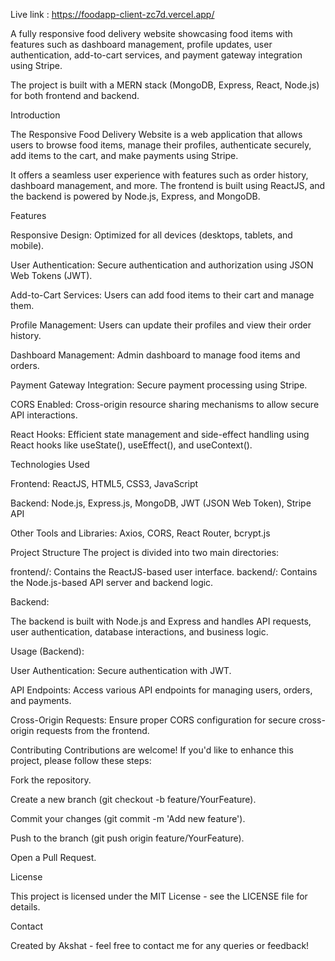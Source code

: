 Live link : https://foodapp-client-zc7d.vercel.app/

A fully responsive food delivery website showcasing food items with features such as dashboard management, profile updates, user authentication, add-to-cart services, and payment gateway integration using Stripe.

The project is built with a MERN stack (MongoDB, Express, React, Node.js) for both frontend and backend.

Introduction

The Responsive Food Delivery Website is a web application that allows users to browse food items, manage their profiles, authenticate securely, add items to the cart, and make payments using Stripe. 

It offers a seamless user experience with features such as order history, dashboard management, and more. The frontend is built using ReactJS, and the backend is powered by Node.js, Express, and MongoDB.

Features

Responsive Design: Optimized for all devices (desktops, tablets, and mobile).

User Authentication: Secure authentication and authorization using JSON Web Tokens (JWT).

Add-to-Cart Services: Users can add food items to their cart and manage them.

Profile Management: Users can update their profiles and view their order history.

Dashboard Management: Admin dashboard to manage food items and orders.

Payment Gateway Integration: Secure payment processing using Stripe.

CORS Enabled: Cross-origin resource sharing mechanisms to allow secure API interactions.

React Hooks: Efficient state management and side-effect handling using React hooks like useState(), useEffect(), and useContext().

Technologies Used

Frontend: ReactJS, HTML5, CSS3, JavaScript

Backend: Node.js, Express.js, MongoDB, JWT (JSON Web Token), Stripe API

Other Tools and Libraries: Axios, CORS, React Router, bcrypt.js

Project Structure
The project is divided into two main directories:

frontend/: Contains the ReactJS-based user interface.
backend/: Contains the Node.js-based API server and backend logic.


Backend:

The backend is built with Node.js and Express and handles API requests, user authentication, database interactions, and business logic.

Usage (Backend):

User Authentication: Secure authentication with JWT.

API Endpoints: Access various API endpoints for managing users, orders, and payments.

Cross-Origin Requests: Ensure proper CORS configuration for secure cross-origin requests from the frontend.

Contributing
Contributions are welcome! If you'd like to enhance this project, please follow these steps:

Fork the repository.

Create a new branch (git checkout -b feature/YourFeature).

Commit your changes (git commit -m 'Add new feature').

Push to the branch (git push origin feature/YourFeature).

Open a Pull Request.

License

This project is licensed under the MIT License - see the LICENSE file for details.

Contact

Created by Akshat - feel free to contact me for any queries or feedback!
